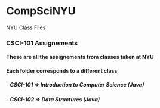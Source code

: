 # CompSciNYU
NYU Class Files

### CSCI-101 Assignements 
#### These are all the assignements from classes taken at NYU

#### Each folder corresponds to a different class
#####    - CSCI-101 => Introduction to Computer Science (Java)
#####    - CSCI-102 => Data Structures (Java)
